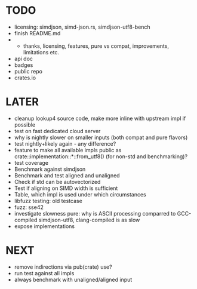 # TODO
* licensing: simdjson, simd-json.rs, simdjson-utf8-bench
* finish README.md
* * thanks, licensing, features, pure vs compat, improvements, limitations etc.
* api doc
* badges
* public repo
* crates.io

# LATER
* cleanup lookup4 source code, make more inline with upstream impl if possible
* test on fast dedicated cloud server
* why is nightly slower on smaller inputs (both compat and pure flavors)
* test nightly+likely again - any difference?
* feature to make all available impls public as crate::implementation::*::from_utf8() (for non-std and
  benchmarking)?
* test coverage
* Benchmark against simdjson
* Benchmark and test aligned and unaligned
* Check if std can be autovectorized
* Test if aligning on SIMD width is sufficient
* Table, which impl is used under which circumstances
* libfuzz testing: old testcase
* fuzz: sse42
* investigate slowness pure: why is ASCII processing comparred to GCC-compiled simdjson-utf8,
  clang-compiled is as slow
* expose implementations

# NEXT
* remove indirections via pub(crate) use?
* run test against all impls
* always benchmark with unaligned/aligned input
